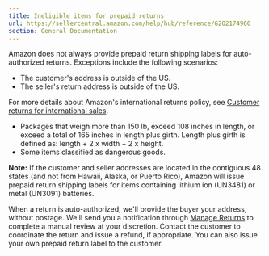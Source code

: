 ```yaml
---
title: Ineligible items for prepaid returns
url: https://sellercentral.amazon.com/help/hub/reference/G202174960
section: General Documentation
---
```


Amazon does not always provide prepaid return shipping labels for auto-
authorized returns. Exceptions include the following scenarios:

  * The customer's address is outside of the US. 
  * The seller's return address is outside of the US. 

For more details about Amazon's international returns policy, see [Customer
returns for international sales](/gp/help/G201468550).

  * Packages that weigh more than 150 lb, exceed 108 inches in length, or exceed a total of 165 inches in length plus girth. Length plus girth is defined as: length + 2 x width + 2 x height.
  * Some items classified as dangerous goods. 

**Note:** If the customer and seller addresses are located in the contiguous
48 states (and not from Hawaii, Alaska, or Puerto Rico), Amazon will issue
prepaid return shipping labels for items containing lithium ion (UN3481) or
metal (UN3091) batteries.

When a return is auto-authorized, we'll provide the buyer your address,
without postage. We'll send you a notification through [Manage
Returns](/gp/returns/list/ref=xx_myr_dnav_xx) to complete a manual review at
your discretion. Contact the customer to coordinate the return and issue a
refund, if appropriate. You can also issue your own prepaid return label to
the customer.

